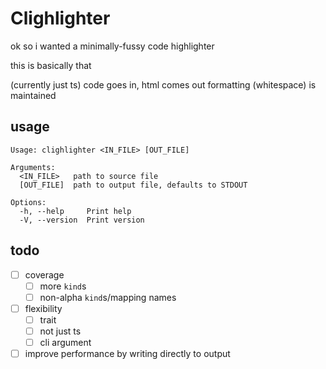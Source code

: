# Clighlighter

ok so i wanted a minimally-fussy code highlighter

this is basically that

(currently just ts) code goes in, html comes out
formatting (whitespace) is maintained

## usage

```
Usage: clighlighter <IN_FILE> [OUT_FILE]

Arguments:
  <IN_FILE>   path to source file
  [OUT_FILE]  path to output file, defaults to STDOUT

Options:
  -h, --help     Print help
  -V, --version  Print version
```

## todo

- [ ] coverage
  - [ ] more `kind`s
  - [ ] non-alpha `kind`s/mapping names
- [ ] flexibility
  - [ ] trait
  - [ ] not just ts
  - [ ] cli argument
- [ ] improve performance by writing directly to output
